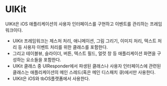 # UIKit
UIKit은 iOS 애플리케이션의 사용자 인터페이스를 구현하고 이벤트를 관리하는 프레임워크이다.

* UIKit 프레임워크는 제스처 처리, 애니메이션, 그림 그리기, 이미지 처리, 텍스트 처리 등 사용자 이벤트 처리를 위한 클래스를 포함한다.
* 그리고 테이블뷰, 슬라이더, 버튼, 텍스트 필드, 얼럿 창 등 애플리케이션 화면을 구성하는 요소들을 포함한다.
* UIKit 클래스 중 UIResponder에서 파생된 클래스나 사용자 인터페이스에 관련된 클래스는 애플리케이션의 메인 스레드(혹은 메인 디스패치 큐)에서만 사용한다.
* UIKit은 iOS와 tbOS플랫폼에서 사용한다.
